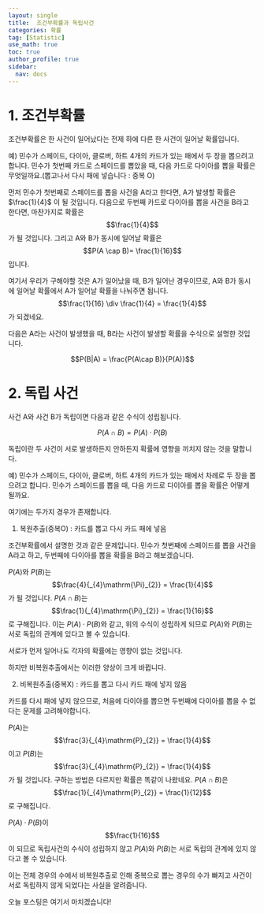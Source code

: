 ```yaml
---
layout: single
title:  조건부확률과 독립사건
categories: 확률
tag: [Statistic]
use_math: true
toc: true
author_profile: true
sidebar:
  nav: docs
---
```

# 1. 조건부확률

조건부확률은 한 사건이 일어났다는 전제 하에 다른 한 사건이 일어날 확률입니다.

예) 민수가 스페이드, 다이아, 클로버, 하트 4개의 카드가 있는 패에서 두 장을 뽑으려고 합니다. 민수가 첫번째 카드로 스페이드를 뽑았을 때, 다음 카드로 다이아를 뽑을 확률은 무엇일까요.(뽑고나서 다시 패에 넣습니다 : 중복 O)

먼저 민수가 첫번째로 스페이드를 뽑을 사건을 A라고 한다면, A가 발생할 확률은 $\frac{1}{4}$ 이 될 것입니다. 다음으로 두번째 카드로 다이아를 뽑을 사건을 B라고 한다면, 마찬가지로 확률은 $$\frac{1}{4}$$가 될 것입니다. 그리고 A와 B가 동시에 일어날 확률은 $$P(A \cap B)= \frac{1}{16}$$ 입니다.  

여기서 우리가 구해야할 것은 A가 일어났을 때, B가 일어난 경우이므로, A와 B가 동시에 일어날 확률에서 A가 일어날 확률을 나눠주면 됩니다. $$\frac{1}{16} \div \frac{1}{4} = \frac{1}{4}$$가 되겠네요.

다음은 A라는 사건이 발생했을 때, B라는 사건이 발생할 확률을 수식으로 설명한 것입니다.

$$P(B|A) = \frac{P(A\cap B)}{P(A)}$$



# 2. 독립 사건

사건 A와 사건 B가 독립이면 다음과 같은 수식이 성립됩니다.

$$P(A \cap B) = P(A) \cdot P(B)$$

독립이란 두 사건이 서로 발생하든지 안하든지 확률에 영향을 끼치지 않는 것을 말합니다.

예) 민수가 스페이드, 다이아, 클로버, 하트 4개의 카드가 있는 패에서 차례로 두 장을 뽑으려고 합니다. 민수가 스페이드를 뽑을 때, 다음 카드로 다이아를 뽑을 확률은 어떻게 될까요.

여기에는 두가지 경우가 존재합니다.

1. 복원추출(중복O) : 카드를 뽑고 다시 카드 패에 넣음

조건부확률에서 설명한 것과 같은 문제입니다.
민수가 첫번째에 스페이드를 뽑을 사건을 A라고 하고, 두번째에 다이아를 뽑을 확률을 B라고 해보겠습니다.

$P(A)$와 $P(B)$는 $$\frac{4}{_{4}\mathrm{\Pi}_{2}} = \frac{1}{4}$$가 될 것입니다. $P(A \cap B)$는 $$\frac{1}{_{4}\mathrm{\Pi}_{2}} = \frac{1}{16}$$로 구해집니다. 이는 $P(A) \cdot P(B)$와 같고, 위의 수식이 성립하게 되므로 $P(A)$와 $P(B)$는 서로 독립의 관계에 있다고 볼 수 있습니다.

서로가 먼저 일어나도 각자의 확률에는 영향이 없는 것입니다.

하지만 비복원추출에서는 이러한 양상이 크게 바뀝니다.


2. 비복원추출(중복X) : 카드를 뽑고 다시 카드 패에 넣지 않음

카드를 다시 패에 넣지 않으므로, 처음에 다이아를 뽑으면 두번째에 다이아를 뽑을 수 없다는 문제를 고려해야합니다.

$P(A)$는 $$\frac{3}{_{4}\mathrm{P}_{2}} = \frac{1}{4}$$ 이고 $P(B)$는 $$\frac{3}{_{4}\mathrm{P}_{2}} = \frac{1}{4}$$가 될 것입니다. 구하는 방법은 다르지만 확률은 똑같이 나왔네요. $P(A \cap B)$은 $$\frac{1}{_{4}\mathrm{P}_{2}} = \frac{1}{12}$$로 구해집니다.

$P(A) \cdot P(B)$이 $$\frac{1}{16}$$이 되므로 독립사건의 수식이 성립하지 않고 $P(A)$와 $P(B)$는 서로 독립의 관계에 있지 않다고 볼 수 있습니다.

이는 전체 경우의 수에서 비복원추출로 인해 중복으로 뽑는 경우의 수가 빠지고 사건이 서로 독립하지 않게 되었다는 사실을 알려줍니다.

오늘 포스팅은 여기서 마치겠습니다!














